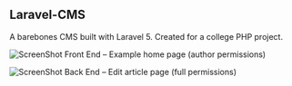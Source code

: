 ## Laravel-CMS
A barebones CMS built with Laravel 5. Created for a college PHP project.

![ScreenShot](http://benjamingale.ca/wp/wp-content/uploads/2016/05/laravel-cms.png)
Front End – Example home page (author permissions)

![ScreenShot](http://benjamingale.ca/wp/wp-content/uploads/2016/05/laravel-cms-backend.png)
Back End – Edit article page (full permissions)
